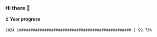 ### Hi there :wave:

:hourglass_flowing_sand: **Year progress**

```txt
2024 [################################################# ] 99.73%
```
